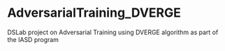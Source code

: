 # AdversarialTraining_DVERGE
DSLab project on Adversarial Training using DVERGE algorithm as part of the IASD program
